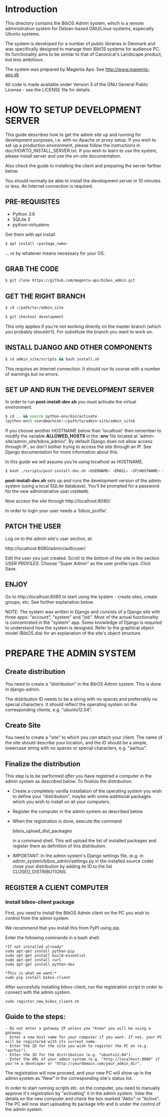 # Introduction

This directory contains the BibOS Admin system, which is a remote
administration system for Debian-based GNU/Linux-systems, especially
Ubuntu systems.

The system is developed for a number of public libraries in Denmark and
was specifically designed to manage their BibOS systems for audience PC.
Its functionality aims to be similar to that of Canonical's Landscape
product, but less ambitious.

The system was prepared by Magenta Aps: See http://www.magenta-aps.dk

All code is made available under Version 3 of the GNU General Public
License - see the LICENSE file for details.



# HOW TO SETUP DEVELOPMENT SERVER


This guide describes how to get the admin site up and running for
development purposes, i.e. with no Apache or proxy setup. If you wish to
set up a production environment, please follow the instructions in
doc/HOWTO_INSTALL_SERVER.txt. If you wish to learn to use the system,
please install server and use the on-site documentation.

Also check the guide to installing the client and preparing the server farther
below.


You should normally be able to  install the development server in  10
minutes or less. An Internet connection is required.



## PRE-REQUISITES

  - Python 3.6
  - SQLite 3
  - python-virtualenv

Get them with apt install

```sh
$ apt install <package_name>
```

... or by whatever means necessary for your OS.


## GRAB THE CODE

```sh
$ git clone https://github.com/magenta-aps/bibos_admin.git
```

## GET THE RIGHT BRANCH

```sh
$ cd </path/to>/admin_site
```

```sh
$ git checkout development
```

This only applies if you're not working directly on the master branch
(which you probably shouldn't). For <development> substitute the branch
you want to work on.


## INSTALL DJANGO AND OTHER COMPONENTS


```sh
$ cd admin_site/scripts && bash install.sh
```

This requires an Internet connection. It should run its course with a
number of warnings but no errors.


## SET UP AND RUN THE DEVELOPMENT SERVER

In order to run **post-install-dev.sh** you must activate the virtual environment. 

```sh
$ cd .. && source python-env/bin/activate
(python-env) user@machine:~/path/to/admin-site/admin_site$
```

If you choose another HOSTNAME below than 'localhost' then remember to modify the variable
**ALLOWED_HOSTS** in the **.env** file located at 'admin-site/admin_site/bibos_admin/'.
By default Django does not allow access through IP., so don't bother trying to access 
the site through an IP. See Django documentation for more information about this.

In this guide we will assume you're using localhost as HOSTNAME.

```sh
$ bash ./scripts/post-install-dev.sh <USERNAME> <EMAIL> <IP/HOSTNAME> <PORT>
```

**post-install-dev.sh** sets up and runs the development version of the admin 
system (using a local SQLite database). You'll be prompted for a password for the
new administrative user `USERNAME`.

Now access the site through http://localhost:8080/

In order to login your user needs a 'bibos_profile'.

## PATCH THE USER

Log on to the admin site's user section, at:

http://localhost:8080/admin/auth/user/

Edit the user you just created. Scroll to the bottom of the site in the section 
*USER PROFILES*. Choose "Super Admin" as the user profile type. Click Save.

## ENJOY

Go to http://localhost:8080 to start using the system - create sites,
create groups, etc. See further explanation below.

NOTE: The system was written in Django and consists of a Django site
with three apps: "account", "system" and "job". Most of the actual
functionality is concentrated in the "system"  app. Some knowledge of
Django is required to understand how the system is designed. Refer to
the graphical object model (BibOS.dia) for an explanation of the site's
object structure.



# PREPARE THE ADMIN SYSTEM


## Create distribution

You need to create a "distribution" in the BibOS Admin system.  This is
done in django-admin.  

The distribution ID needs to be a string with no spaces and preferrably
no special characters. It should reflect the operating system on the
corresponding clients, e.g. "ubuntu12.04".


## Create Site

You need to create a "site" to which you can attach your client. The
name of the site should describe your location, and the ID should be a
simple, lowercase string with no spaces or special characters, e.g.
"aarhus".


## Finalize the distribution

This step is to be performed *after* you have registred a computer in the
admin system as described below. To finalize the distribution:

* Create a completely vanilla installation of the operating system you
  wish to define your "distribution", maybe with some additional
  packages which you wish to install on all your computers.

* Register the computer in the admin system as described below.

* When the registration is done, execute the command 

    bibos_upload_dist_packages

  in a command shell. This will upload the list of installed packages
  and register them as definition of this distribution.

* IMPORTANT: In the admin system's Django settings file, (e.g. in
  admin_system/bibos_admin/settings.py in the installed source code)
  close your distribution by adding its ID to the list
  CLOSED_DISTRIBUTIONS. 


## REGISTER A CLIENT COMPUTER

### Install bibos-client package

First, you need to install the BibOS Admin client on the PC you wish to
control from the admin system.

We recommend that you install this from PyPI using pip.

Enter the following commands in a bash shell:

    *If not installed already*
    sudo apt-get install python-pip
    sudo apt-get install build-essential
    sudo apt-get install curl
    sudo apt-get install python-dev

    *This is what we want:*
    sudo pip install bibos-client


After succesfully installing bibos-client, run the registration script
in order to connect with the admin system.

    sudo register_new_bibos_client.sh


## Guide to the steps:

    - Do not enter a gateway IP unless you *know* you will be using a gateway.
    - Enter a new host name for your computer if you want. If not, your PC
    will be registered with its current name.
    - Enter the ID for the site you wish to register the PC on (e.g.
    "aarhus").
    - Enter the ID for the distribution (e.g. "ubuntu12.04").
    - Enter the URL of your admin system (e.g. "http://localhost:8000" if
    you're a developer or "http://yourdomain.com/your_admin_dir".

The registration will now proceed, and your new PC will show up in the
admin system as "New" in the corresponding site's status list.

In order to start running scripts etc. on the computer, you need to
manually approve it's registration by "activating" it in the admin
system. View the details on the new computer and check the box marked
"Aktiv" or "Active". The PC will now start uploading its package info
and is under the control of the admin system.




